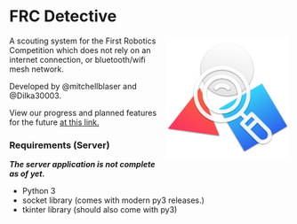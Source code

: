 # FRC Detective



<img src="https://github.com/mitchellblaser/FRCDetective/blob/main/logo.png?raw=true" align=right width=225 />A scouting system for the First Robotics Competition which does not rely on an internet connection, or bluetooth/wifi mesh network.

Developed by @mitchellblaser and @Dilka30003.

View our progress and planned features for the future [at this link.](https://app.gitkraken.com/glo/board/YBvMzRdxdwARfCdr)



### Requirements (Server)

***The server application is not complete as of yet.***

- Python 3
- socket library (comes with modern py3 releases.)
- tkinter library (should also come with py3)